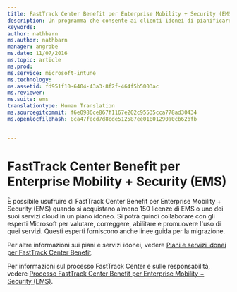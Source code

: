 ```yaml
---
title: FastTrack Center Benefit per Enterprise Mobility + Security (EMS)
description: Un programma che consente ai clienti idonei di pianificare e distribuire Intune e Azure Active Directory Premium
keywords: 
author: nathbarn
ms.author: nathbarn
manager: angrobe
ms.date: 11/07/2016
ms.topic: article
ms.prod: 
ms.service: microsoft-intune
ms.technology: 
ms.assetid: fd951f10-6404-43a3-8f2f-464f5b5003ac
ms.reviewer: 
ms.suite: ems
translationtype: Human Translation
ms.sourcegitcommit: f6e0986ce867f1167e202c95535cca778ad30434
ms.openlocfilehash: 8ca47fecd7d8cde512587ee01801290a0cb62bfb


---
```


# <a name="fasttrack-center-benefit-for-enterprise-mobility--security-ems"></a>FastTrack Center Benefit per Enterprise Mobility + Security (EMS)
È possibile usufruire di FastTrack Center Benefit per Enterprise Mobility + Security (EMS) quando si acquistano almeno 150 licenze di EMS o uno dei suoi servizi cloud in un piano idoneo. Si potrà quindi collaborare con gli esperti Microsoft per valutare, correggere, abilitare e promuovere l'uso di quei servizi. Questi esperti forniscono anche linee guida per la migrazione.

Per altre informazioni sui piani e servizi idonei, vedere [Piani e servizi idonei per FastTrack Center Benefit](fasttrack-center-benefit-for-enterprise-mobility-suite-ems.md).

Per informazioni sul processo FastTrack Center e sulle responsabilità, vedere [Processo FastTrack Center Benefit per Enterprise Mobility + Security (EMS)](fasttrack-center-benefit-process-for-enterprise-mobility-suite-ems.md).



<!--HONumber=Nov16_HO3-->



